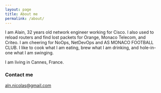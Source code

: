 ```yaml
---
layout: page
title: About me
permalink: /about/
---
```


I am Alain, 32 years old network engineer working for Cisco. I also used to reload routers and find lost packets for Orange, Monaco Telecom, and Criteo. I am cheering for NoOps, NetDevOps and AS MONACO FOOTBALL CLUB. I like to cook what I am eating, brew what I am drinking, and hole-in-one what I am swinging.

I am living in Cannes, France.


### Contact me

[aln.nicolas@gmail.com](mailto:aln.nicolas@gmail.com)
